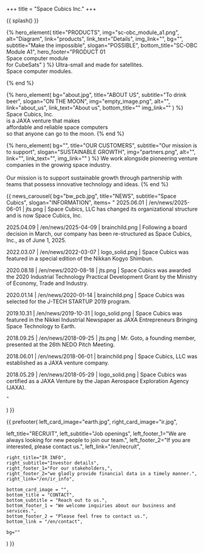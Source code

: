 +++
title = "Space Cubics Inc."
+++

{{ splash() }}

{% hero_element(
	title="PRODUCTS",
	img="sc-obc_module_a1.png",
	alt="Diagram",
	link="products",
	link_text="Details",
	img_link="",
	bg="",
	subtitle="Make the impossible",
	slogan="POSSIBLE",
	bottom_title="SC-OBC Module A1",
	hero_footer="PRODUCT 01 <br> Space computer module <br> for CubeSats"
) %}
Ultra-small and made for satellites.
<br>
Space computer modules.

{% end %}

{% hero_element(
	bg="about.jpg",
	title="ABOUT US",
	subtitle="To drink beer",
	slogan="ON THE MOON",
	img="empty_image.png",
	alt="",
	link="about_us",
	link_text="About us",
	bottom_title=""
	img_link=""
) %}
Space Cubics, Inc.
<br>is a JAXA venture that makes
<br>affordable and reliable space computers
<br>so that anyone can go to the moon.
{% end %}

{% hero_element(
	bg="",
	title="OUR CUSTOMERS",
	subtitle="Our mission is to support",
	slogan="SUSTAINABLE GROWTH",
	img="partners.png",
	alt="",
	link="",
	link_text="",
	img_link=""
) %}
We work alongside pioneering venture companies in the growing space industry.
<br><br>
Our mission is to support sustainable growth through partnership with teams that possess innovative technology and ideas.
{% end %}

{{ news_carousel(
	bg="bw_pcb.jpg",
	title="NEWS",
	subtitle="Space Cubics",
	slogan="INFORMATION",
	items=
	"
2025.06.01 | /en/news/2025-06-01 | jts.png | Space Cubics, LLC has changed its organizational structure and is now Space Cubics, Inc.

2025.04.09 | /en/news/2025-04-09 | brainchild.png | Following a board decision in March, our company has been re-structured as Space Cubics, Inc., as of June 1, 2025.

2022.03.07 | /en/news/2022-03-07 | logo_solid.png | Space Cubics was featured in a special edition of the Nikkan Kogyo Shimbun.

2020.08.18 | /en/news/2020-08-18 | jts.png | Space Cubics was awarded the 2020 Industrial Technology Practical Development Grant by the Ministry of Economy, Trade and Industry.

2020.01.14 | /en/news/2020-01-14 | brainchild.png | Space Cubics was selected for the J-TECH STARTUP 2019 program.

2019.10.31 | /en/news/2019-10-31 | logo_solid.png | Space Cubics was featured in the Nikkei Industrial Newspaper as JAXA Entrepreneurs Bringing Space Technology to Earth.

2018.09.25 | /en/news/2018-09-25 | jts.png | Mr. Goto, a founding member, presented at the 26th NEDO Pitch Meeting.

2018.06.01 | /en/news/2018-06-01 | brainchild.png | Space Cubics, LLC was established as a JAXA venture company.

2018.05.29 | /en/news/2018-05-29 | logo_solid.png | Space Cubics was certified as a JAXA Venture by the Japan Aerospace Exploration Agency (JAXA).

	"
) }}

{{ prefooter(
	left_card_image="earth.jpg",
	right_card_image="ir.jpg",

 left_title="RECRUIT",
	left_subtitle="Job openings",
	left_footer_1="We are always looking for new people to join our team.",
	left_footer_2="If you are interested, please contact us.",
	left_link="/en/recruit",

	right_title="IR INFO",
	right_subtitle="Investor details",
	right_footer_1="For our stakeholders,",
	right_footer_2="we gladly provide financial data in a timely manner.",
	right_link="/en/ir_info",

	bottom_card_image = "",
	bottom_title = "CONTACT",
	bottom_subtitle = "Reach out to us.",
	bottom_footer_1 = "We welcome inquiries about our business and services.",
	bottom_footer_2 = "Please feel free to contact us.",
	bottom_link = "/en/contact",

	bg=""
) }}
